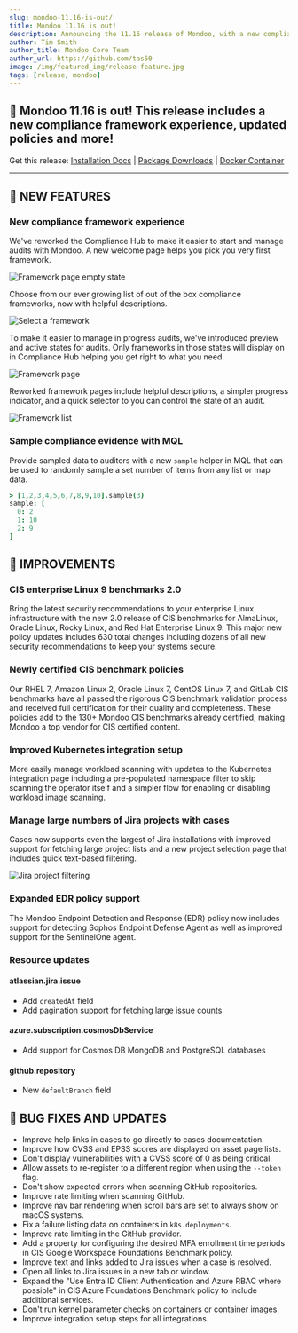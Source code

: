 ```yaml
---
slug: mondoo-11.16-is-out/
title: Mondoo 11.16 is out!
description: Announcing the 11.16 release of Mondoo, with a new compliance framework experience, updated policies and more!
author: Tim Smith
author_title: Mondoo Core Team
author_url: https://github.com/tas50
image: /img/featured_img/release-feature.jpg
tags: [release, mondoo]
---
```


## 🥳 Mondoo 11.16 is out! This release includes a new compliance framework experience, updated policies and more!

Get this release: [Installation Docs](https://mondoo.com/docs/cnspec/) | [Package Downloads](https://releases.mondoo.com/cnspec/) | [Docker Container](https://hub.docker.com/r/mondoo/cnspec)

---

## 🎉 NEW FEATURES

### New compliance framework experience

We've reworked the Compliance Hub to make it easier to start and manage audits with Mondoo. A new welcome page helps you pick you very first framework.

![Framework page empty state](/img/releases/2024-08-07-mondoo-11.16-is-out/empty_state.png)

Choose from our ever growing list of out of the box compliance frameworks, now with helpful descriptions.

![Select a framework](/img/releases/2024-08-07-mondoo-11.16-is-out/select_framework.png)

To make it easier to manage in progress audits, we've introduced preview and active states for audits. Only frameworks in those states will display on in Compliance Hub helping you get right to what you need.

![Framework page](/img/releases/2024-08-07-mondoo-11.16-is-out/framework_list.png)

Reworked framework pages include helpful descriptions, a simpler progress indicator, and a quick selector to you can control the state of an audit.

![Framework list](/img/releases/2024-08-07-mondoo-11.16-is-out/single_framework.png)

### Sample compliance evidence with MQL

Provide sampled data to auditors with a new `sample` helper in MQL that can be used to randomly sample a set number of items from any list or map data.

```coffee
> [1,2,3,4,5,6,7,8,9,10].sample(3)
sample: [
  0: 2
  1: 10
  2: 9
]
```

## 🧹 IMPROVEMENTS

### CIS enterprise Linux 9 benchmarks 2.0

Bring the latest security recommendations to your enterprise Linux infrastructure with the new 2.0 release of CIS benchmarks for AlmaLinux, Oracle Linux, Rocky Linux, and Red Hat Enterprise Linux 9. This major new policy updates includes 630 total changes including dozens of all new security recommendations to keep your systems secure.

### Newly certified CIS benchmark policies

Our RHEL 7, Amazon Linux 2, Oracle Linux 7, CentOS Linux 7, and GitLab CIS benchmarks have all passed the rigorous CIS benchmark validation process and received full certification for their quality and completeness. These policies add to the 130+ Mondoo CIS benchmarks already certified, making Mondoo a top vendor for CIS certified content.

### Improved Kubernetes integration setup

More easily manage workload scanning with updates to the Kubernetes integration page including a pre-populated namespace filter to skip scanning the operator itself and a simpler flow for enabling or disabling workload image scanning.

### Manage large numbers of Jira projects with cases

Cases now supports even the largest of Jira installations with improved support for fetching large project lists and a new project selection page that includes quick text-based filtering.

![Jira project filtering](/img/releases/2024-08-07-mondoo-11.16-is-out/jira.png)

### Expanded EDR policy support

The Mondoo Endpoint Detection and Response (EDR) policy now includes support for detecting Sophos Endpoint Defense Agent as well as improved support for the SentinelOne agent.

### Resource updates

#### atlassian.jira.issue

- Add `createdAt` field
- Add pagination support for fetching large issue counts

#### azure.subscription.cosmosDbService

- Add support for Cosmos DB MongoDB and PostgreSQL databases

#### github.repository

- New `defaultBranch` field

## 🐛 BUG FIXES AND UPDATES

- Improve help links in cases to go directly to cases documentation.
- Improve how CVSS and EPSS scores are displayed on asset page lists.
- Don't display vulnerabilities with a CVSS score of 0 as being critical.
- Allow assets to re-register to a different region when using the `--token` flag.
- Don't show expected errors when scanning GitHub repositories.
- Improve rate limiting when scanning GitHub.
- Improve nav bar rendering when scroll bars are set to always show on macOS systems.
- Fix a failure listing data on containers in `k8s.deployments`.
- Improve rate limiting in the GitHub provider.
- Add a property for configuring the desired MFA enrollment time periods in CIS Google Workspace Foundations Benchmark policy.
- Improve text and links added to Jira issues when a case is resolved.
- Open all links to Jira issues in a new tab or window.
- Expand the "Use Entra ID Client Authentication and Azure RBAC where possible" in CIS Azure Foundations Benchmark policy to include additional services.
- Don't run kernel parameter checks on containers or container images.
- Improve integration setup steps for all integrations.
